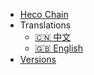 - [Heco Chain](https://www.hecochain.com/)
- Translations
  - [:cn: 中文](/)
  - [:uk: English](/en-us/intro)
- [Versions](versions.md)

